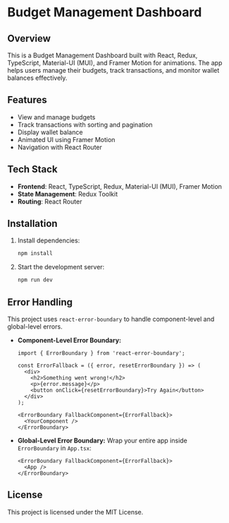 # Budget Management Dashboard

## Overview
This is a Budget Management Dashboard built with React, Redux, TypeScript, Material-UI (MUI), and Framer Motion for animations. The app helps users manage their budgets, track transactions, and monitor wallet balances effectively.

## Features
- View and manage budgets
- Track transactions with sorting and pagination
- Display wallet balance
- Animated UI using Framer Motion
- Navigation with React Router

## Tech Stack
- **Frontend**: React, TypeScript, Redux, Material-UI (MUI), Framer Motion
- **State Management**: Redux Toolkit
- **Routing**: React Router

## Installation
1. Install dependencies:
   ```sh
   npm install
   ```
2. Start the development server:
   ```sh
   npm run dev
   ```




## Error Handling
This project uses `react-error-boundary` to handle component-level and global-level errors.

- **Component-Level Error Boundary:**
  ```tsx
  import { ErrorBoundary } from 'react-error-boundary';
  
  const ErrorFallback = ({ error, resetErrorBoundary }) => (
    <div>
      <h2>Something went wrong!</h2>
      <p>{error.message}</p>
      <button onClick={resetErrorBoundary}>Try Again</button>
    </div>
  );

  <ErrorBoundary FallbackComponent={ErrorFallback}>
    <YourComponent />
  </ErrorBoundary>
  ```

- **Global-Level Error Boundary:**
  Wrap your entire app inside `ErrorBoundary` in `App.tsx`:
  ```tsx
  <ErrorBoundary FallbackComponent={ErrorFallback}>
    <App />
  </ErrorBoundary>
  ```

## License
This project is licensed under the MIT License.

